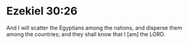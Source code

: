 # Ezekiel 30:26

And I will scatter the Egyptians among the nations, and disperse them among the countries; and they shall know that I [am] the LORD.